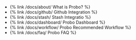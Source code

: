  * {% link /docs/about/ What is Probo? %}
 * {% link /docs/github/ Github Integration %}
 * {% link /docs/stash/ Stash Integratio %}
 * {% link /docs/dashboard/ Probo Dashboard %}
 * {% link /docs/workflow/ Probo Recommended Workflow %}
 * {% link /docs/faq/ Probo FAQ %}